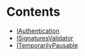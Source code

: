 

# Contents
- [IAuthentication](IAuthentication.sol/contract.IAuthentication.md)
- [ISignaturesValidator](ISignaturesValidator.sol/contract.ISignaturesValidator.md)
- [ITemporarilyPausable](ITemporarilyPausable.sol/contract.ITemporarilyPausable.md)
